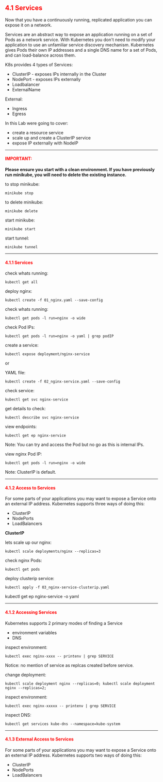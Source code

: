 ## <font color='red'> 4.1 Services </font>
Now that you have a continuously running, replicated application you can expose it on a network.

Services are an abstract way to expose an application running on a set of Pods as a network service.
With Kubernetes you don't need to modify your application to use an unfamiliar service discovery mechanism. Kubernetes gives Pods their own IP addresses and a single DNS name for a set of Pods, and can load-balance across them.

K8s provides 4 types of Services:
* ClusterIP - exposes IPs internally in the Cluster
* NodePort - exposes IPs externally
* Loadbalancer
* ExternalName

External:
* Ingress
* Egress

In this Lab were going to cover:
* create a resource service
* scale up and create a ClusterIP service
* expose IP externally with NodeIP


---

#### <font color='red'>IMPORTANT:</font> 
<strong>Please ensure you start with a clean environment. 
If you have previously run minikube, you will need to delete the existing instance.</strong>

to stop  minikube:
```
minikube stop
```
to delete  minikube:
```
minikube delete
```
start minikube:
```
minikube start
```
start tunnel:
```
minikube tunnel
```

--- 

#### <font color='red'> 4.1.1 Services </font>

check whats running:
```
kubectl get all
```
deploy nginx:
```
kubectl create -f 01_nginx.yaml --save-config
```
check whats running:
```
kubectl get pods -l run=nginx -o wide
```
check Pod IPs:
```
kubectl get pods -l run=nginx -o yaml | grep podIP
```
create a service:
```
kubectl expose deployment/nginx-service
```
or

YAML file:
```
kubectl create -f 02_nginx-service.yaml --save-config
```
check service:
```
kubectl get svc nginx-service
```
get details to check:
```
kubectl describe svc nginx-service
```
view endpoints:
```
kubectl get ep nginx-service
```
Note: You can try and access the Pod but no go as this is internal IPs. 

view nginx Pod IP:
```
kubectl get pods -l run=nginx -o wide
```
Note: ClusterIP is default.

---

#### <font color='red'> 4.1.2 Access to Services </font>
For some parts of your applications you may want to expose a Service onto an external IP address.
Kubernetes supports three ways of doing this: 
* ClusterIP
* NodePorts
* LoadBalancers

**ClusterIP**  

lets scale up our nginx:
```
kubectl scale deployments/nginx --replicas=3
```
check nginx Pods:
```
kubectl get pods
```
deploy clusterip service:
```
kubectl apply -f 03_nginx-service-clusterip.yaml
```

kubectl get ep nginx-service -o yaml



---


#### <font color='red'> 4.1.2 Accessing Services </font>
Kubernetes supports 2 primary modes of finding a Service
* environment variables
* DNS

inspect environment:
```
kubectl exec nginx-xxxx -- printenv | grep SERVICE
```
Notice: no mention of service as replcas created before service.  

change deployment:
```
kubectl scale deployment nginx --replicas=0; kubectl scale deployment nginx --replicas=2;
```
inspect environment:
```
kubectl exec nginx-xxxxx -- printenv | grep SERVICE
```

inspect DNS:
```
kubectl get services kube-dns --namespace=kube-system
```

---

#### <font color='red'> 4.1.3 External Access to Services </font>
For some parts of your applications you may want to expose a Service onto an external IP address.
Kubernetes supports two ways of doing this: 
* ClusterIP
* NodePorts
* LoadBalancers


